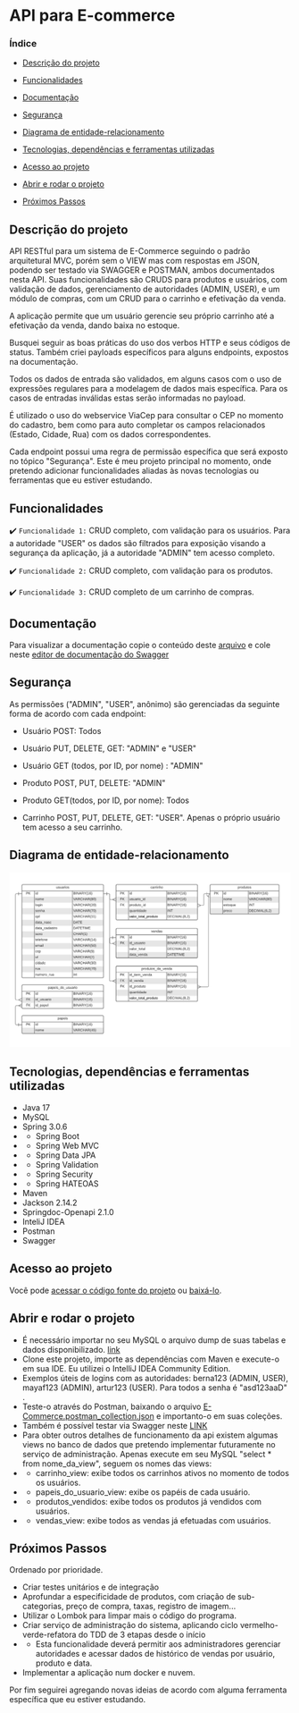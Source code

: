 # API para E-commerce

### Índice

- [Descrição do projeto](#descrição-do-projeto)
  
- [Funcionalidades](#funcionalidades)
 
- [Documentação](#documentação)
 
- [Segurança](#segurança)
 
- [Diagrama de entidade-relacionamento](#diagrama-de-entidade-relacionamento)
 
- [Tecnologias, dependências e ferramentas utilizadas](#tecnologias-dependências-e-ferramentas-utilizadas)
 
- [Acesso ao projeto](#acesso-ao-projeto)
 
- [Abrir e rodar o projeto](#abrir-e-rodar-o-projeto)
 
- [Próximos Passos](#próximos-passos)

## Descrição do projeto 

API RESTful para um sistema de E-Commerce seguindo o padrão arquitetural MVC, porém sem o VIEW mas com respostas em JSON, podendo ser testado via SWAGGER e POSTMAN, ambos documentados nesta API. Suas funcionalidades são CRUDS para produtos e usuários, com validação de dados, gerenciamento de autoridades (ADMIN, USER), e um módulo de compras, com um CRUD para o carrinho e efetivação da venda.

A aplicação permite que um usuário gerencie seu próprio carrinho até a efetivação da venda, dando baixa no estoque.

Busquei seguir as boas práticas do uso dos verbos HTTP e seus códigos de status. Também criei payloads específicos para alguns endpoints, expostos na documentação.

Todos os dados de entrada são validados, em alguns casos com o uso de expressões regulares para a modelagem de dados mais específica. Para os casos de entradas inválidas estas serão informadas no payload.

É utilizado o uso do webservice ViaCep para consultar o CEP no momento do cadastro, bem como para auto completar os campos relacionados (Estado, Cidade, Rua) com os dados correspondentes.

Cada endpoint possui uma regra de permissão específica que será exposto no tópico "Segurança".
Este é meu projeto principal no momento, onde pretendo adicionar funcionalidades aliadas às novas tecnologias ou ferramentas que eu estiver estudando.

## Funcionalidades

:heavy_check_mark: `Funcionalidade 1:` CRUD completo, com validação para os usuários. Para a autoridade "USER" os dados são filtrados para exposição visando a segurança da aplicação, já a autoridade "ADMIN" tem acesso completo.

:heavy_check_mark: `Funcionalidade 2:` CRUD completo, com validação para os produtos.

:heavy_check_mark: `Funcionalidade 3:` CRUD completo de um carrinho de compras.

## Documentação

Para visualizar a documentação copie o conteúdo deste [arquivo](https://github.com/JoseORubio/e-commerce-api/blob/master/Arquivos/Swagger%20doc.yaml) e cole neste [editor de documentação do Swagger](https://editor.swagger.io/)

## Segurança

As permissões ("ADMIN", "USER", anônimo) são gerenciadas da seguinte forma de acordo com cada endpoint:

- Usuário POST: Todos

- Usuário PUT, DELETE, GET: "ADMIN" e "USER"

- Usuário GET (todos, por ID, por nome) : "ADMIN"

- Produto POST, PUT, DELETE: "ADMIN"

- Produto GET(todos, por ID, por nome): Todos

- Carrinho POST, PUT, DELETE, GET: "USER". Apenas o próprio usuário tem acesso a seu carrinho.

## Diagrama de entidade-relacionamento

<div align="center">
  <img src="Arquivos/Diagrama Entidade-Relacionamento.png">
 </div>

 ## Tecnologias, dependências e ferramentas utilizadas

- Java 17
- MySQL
- Spring 3.0.6
- - Spring Boot
- - Spring Web MVC
- - Spring Data JPA
- - Spring Validation    
- - Spring Security
- - Spring HATEOAS
- Maven 
- Jackson 2.14.2
- Springdoc-Openapi 2.1.0
- InteliJ IDEA
- Postman
- Swagger
 
## Acesso ao projeto
Você pode [acessar o código fonte do projeto](https://github.com/JoseORubio/e-commerce-api) ou [baixá-lo](https://github.com/JoseORubio/e-commerce-api/archive/refs/heads/master.zip).

## Abrir e rodar o projeto

- É necessário importar no seu MySQL o arquivo dump de suas tabelas e dados disponibilizado. [link](https://github.com/JoseORubio/e-commerce-api/blob/master/Arquivos/e-commerce-dump20230819.sql)
- Clone este projeto, importe as dependências com Maven e execute-o em sua IDE. Eu utilizei o IntelliJ IDEA Community Edition.
- Exemplos úteis de logins com as autoridades: berna123 (ADMIN, USER), mayaf123 (ADMIN), artur123 (USER). Para todos a senha é "asd123aaD" .
- Teste-o através do Postman, baixando o arquivo [E-Commerce.postman_collection.json](https://github.com/JoseORubio/e-commerce-api/blob/master/Arquivos/E-Commerce.postman_collection.json)  e importanto-o em suas coleções.
- Também é possível testar via Swagger neste [LINK](http://localhost:8080/swagger-ui/index.html) 
- Para obter outros detalhes de funcionamento da api existem algumas views no banco de dados que pretendo implementar futuramente  no serviço de administração. Apenas execute em seu MySQL "select * from nome_da_view", seguem os nomes das views:
- - carrinho_view: exibe todos os carrinhos ativos no momento de todos os usuários.
- - papeis_do_usuario_view: exibe os papéis de cada usuário.
- - produtos_vendidos: exibe todos os produtos já vendidos com usuários.
- - vendas_view: exibe todos as vendas já efetuadas com usuários.

## Próximos Passos

Ordenado por prioridade.

- Criar testes unitários e de integração
- Aprofundar a especificidade de produtos, com criação de sub-categorias, preço de compra, taxas, registro de imagem...
- Utilizar o Lombok para limpar mais o código do programa.
- Criar serviço de administração do sistema, aplicando ciclo vermelho-verde-refatora do TDD de 3 etapas desde o início
- - Esta funcionalidade deverá permitir aos administradores gerenciar autoridades e acessar dados de histórico de vendas por usuário, produto e data.
- Implementar a aplicação num docker e nuvem.

Por fim seguirei agregando novas ideias de acordo com alguma ferramenta específica que eu estiver estudando.

